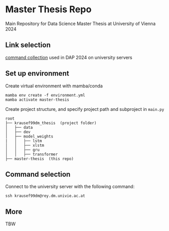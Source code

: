 # Master Thesis Repo

Main Repository for Data Science Master Thesis at University of Vienna 2024

## Link selection

[command collection](https://git01lab.cs.univie.ac.at/a1142469/dap/-/blob/main/RNAdegformer/command_collection.md?ref_type=heads) 
used in DAP 2024 on university servers


## Set up environment
Create virtual environment with mamba/conda
```shell
mamba env create -f environment.yml
mamba activate master-thesis
```

Create project structure, and specify project path and subproject in ``main.py``
```
root
├── krausef99dm_thesis  (project folder)
│   ├── data
│   ├── dev
│   ├── model_weights
|   │   ├── lstm
│   │   ├── xlstm
│   │   ├── gru
│   │   ├── transformer
├── master-thesis  (this repo)
```


## Command selection
Connect to the university server with the following command:
```shell
ssh krausef99dm@rey.dm.univie.ac.at
```


## More
TBW


